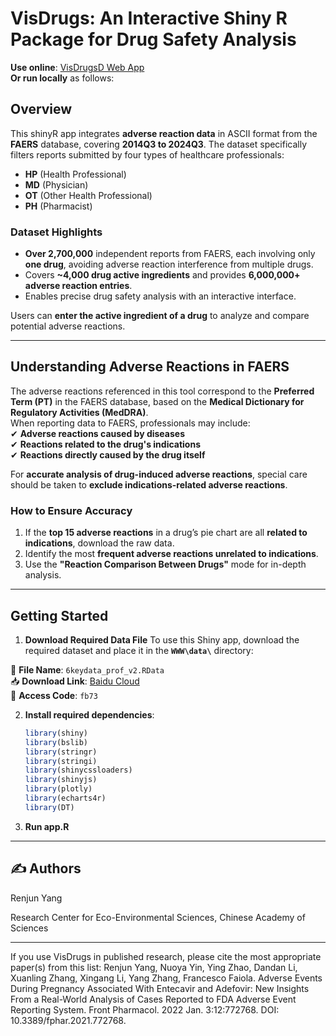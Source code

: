 # VisDrugs: An Interactive Shiny R Package for Drug Safety Analysis
**Use online**: [VisDrugsD Web App](http://sctdb.cn/shiny-server/Visdrugs_v.0.1.0/)  
**Or run locally** as follows:  

## Overview  
This shinyR app integrates **adverse reaction data** in ASCII format from the **FAERS** database, covering **2014Q3 to 2024Q3**. The dataset specifically filters reports submitted by four types of healthcare professionals:  
- **HP** (Health Professional)  
- **MD** (Physician)  
- **OT** (Other Health Professional)  
- **PH** (Pharmacist)  

### **Dataset Highlights**
- **Over 2,700,000** independent reports from FAERS, each involving only **one drug**, avoiding adverse reaction interference from multiple drugs.  
- Covers **~4,000 drug active ingredients** and provides **6,000,000+ adverse reaction entries**.  
- Enables precise drug safety analysis with an interactive interface.  

Users can **enter the active ingredient of a drug** to analyze and compare potential adverse reactions.  

---

## **Understanding Adverse Reactions in FAERS**
The adverse reactions referenced in this tool correspond to the **Preferred Term (PT)** in the FAERS database, based on the **Medical Dictionary for Regulatory Activities (MedDRA)**.  
When reporting data to FAERS, professionals may include:  
✔ **Adverse reactions caused by diseases**  
✔ **Reactions related to the drug's indications**  
✔ **Reactions directly caused by the drug itself**  

For **accurate analysis of drug-induced adverse reactions**, special care should be taken to **exclude indications-related adverse reactions**.  

### **How to Ensure Accuracy**
1. If the **top 15 adverse reactions** in a drug’s pie chart are all **related to indications**, download the raw data.  
2. Identify the most **frequent adverse reactions unrelated to indications**.  
3. Use the **"Reaction Comparison Between Drugs"** mode for in-depth analysis.  

---

## **Getting Started**

1. **Download Required Data File**
To use this Shiny app, download the required dataset and place it in the **`WWW\data\`** directory:

📂 **File Name**: `6keydata_prof_v2.RData`  
📥 **Download Link**: [Baidu Cloud](https://pan.baidu.com/s/19H7oEVbFy5Wb7_Z-j1v_SQ)  
🔑 **Access Code**: `fb73`  


2. **Install required dependencies**:
   ```r
   library(shiny)
   library(bslib)
   library(stringr)
   library(stringi)
   library(shinycssloaders)
   library(shinyjs)
   library(plotly)
   library(echarts4r)
   library(DT)

3. **Run app.R**

---

## ✍️ **Authors**
Renjun Yang

Research Center for Eco-Environmental Sciences, Chinese Academy of Sciences

---

If you use VisDrugs in published research, please cite the most appropriate paper(s) from this list:
Renjun Yang, Nuoya Yin, Ying Zhao, Dandan Li, Xuanling Zhang, Xingang Li, Yang Zhang, Francesco Faiola. Adverse Events During Pregnancy Associated With Entecavir and Adefovir: New Insights From a Real-World Analysis of Cases Reported to FDA Adverse Event Reporting System. Front Pharmacol. 2022 Jan. 3:12:772768. DOI: 10.3389/fphar.2021.772768.

